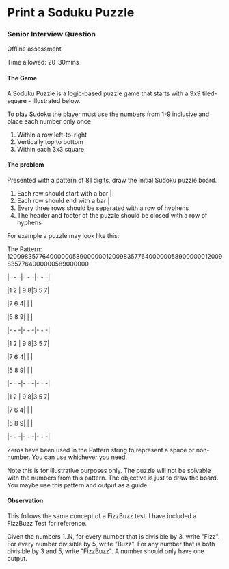 # Print a Soduku Puzzle

### Senior Interview Question

Offline assessment

Time allowed: 20-30mins

#### The Game

A Soduku Puzzle is a logic-based puzzle game that starts with a 9x9 tiled-square - illustrated below. 

To play Sudoku the player must use the numbers from 1-9 inclusive and place each number only once 

1. Within a row left-to-right
1. Vertically top to bottom
1. Within each 3x3 square

#### The problem

Presented with a pattern of 81 digits, draw the initial Sudoku puzzle board.

1. Each row should start with a bar |
1. Each row should end with a bar |
1. Every three rows should be separated with a row of hyphens
1. The header and footer of the puzzle should be closed with a row of hyphens

For example a puzzle may look like this:

The Pattern: 120098357764000000589000000120098357764000000589000000120098357764000000589000000

|- - -|- - -|- - -|

|1 2  |  9 8|3 5 7|

|7 6 4|     |     |

|5 8 9|     |     |

|- - -|- - -|- - -|

|1 2  |  9 8|3 5 7|

|7 6 4|     |     |

|5 8 9|     |     |

|- - -|- - -|- - -|

|1 2  |  9 8|3 5 7|

|7 6 4|     |     |

|5 8 9|     |     |

|- - -|- - -|- - -|

Zeros have been used in the Pattern string to represent a space or non-number. You can use whichever you need.

Note this is for illustrative purposes only. The puzzle will not be solvable with the numbers from this pattern. The objective is just to draw the board. You maybe use this pattern and output as a guide.


#### Observation

This follows the same concept of a FizzBuzz test. I have included a FizzBuzz Test for reference.

Given the numbers 1..N, for every number that is divisible by 3, write "Fizz". For every number divisible by 5, write "Buzz". For any number that is both divisible by 3 and 5, write "FizzBuzz". A number should only have one output.